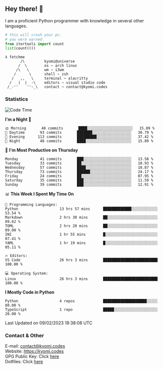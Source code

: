 ## Hey there! 👋
I am a proficient Python programmer with knowledge in several other languages.

```py
# this will crash your pc.
# you were warned.
from itertools import count
list(count(0))
```

```
λ fetchme
       /\         kyomi@universe
      /  \        os ~ arch linux
     /\   \       wm ~ i3wm
    /      \      shell ~ zsh
   /   ,,   \     terminal ~ alacritty
  /   |  |  -\    editors ~ visual studio code
 /_-''    ''-_\   contact ~ contact@kyomi.codes
```

### Statistics
<!--START_SECTION:waka-->
![Code Time](http://img.shields.io/badge/Code%20Time-180%20hrs%2011%20mins-blue)

**I'm a Night 🦉** 

```text
🌞 Morning       48 commits       ████░░░░░░░░░░░░░░░░░░░░░   15.89 % 
🌆 Daytime       93 commits       ███████░░░░░░░░░░░░░░░░░░   30.79 % 
🌃 Evening      113 commits       █████████░░░░░░░░░░░░░░░░   37.42 % 
🌙 Night         48 commits       ████░░░░░░░░░░░░░░░░░░░░░   15.89 % 

```
📅 **I'm Most Productive on Thursday** 

```text
Monday          41 commits       ███░░░░░░░░░░░░░░░░░░░░░░   13.58 % 
Tuesday         33 commits       ██░░░░░░░░░░░░░░░░░░░░░░░   10.93 % 
Wednesday       57 commits       ████░░░░░░░░░░░░░░░░░░░░░   18.87 % 
Thursday        73 commits       ██████░░░░░░░░░░░░░░░░░░░   24.17 % 
Friday          24 commits       ██░░░░░░░░░░░░░░░░░░░░░░░   07.95 % 
Saturday        35 commits       ███░░░░░░░░░░░░░░░░░░░░░░   11.59 % 
Sunday          39 commits       ███░░░░░░░░░░░░░░░░░░░░░░   12.91 % 

```


📊 **This Week I Spent My Time On** 

```text
💬 Programming Languages: 
Python                   13 hrs 57 mins      █████████████░░░░░░░░░░░░   53.54 % 
Markdown                 2 hrs 30 mins       ██░░░░░░░░░░░░░░░░░░░░░░░   09.62 % 
TOML                     2 hrs 20 mins       ██░░░░░░░░░░░░░░░░░░░░░░░   09.00 % 
INI                      1 hr 55 mins        █░░░░░░░░░░░░░░░░░░░░░░░░   07.41 % 
YAML                     1 hr 19 mins        █░░░░░░░░░░░░░░░░░░░░░░░░   05.11 % 

🔥 Editors: 
VS Code                  26 hrs 3 mins       █████████████████████████   100.00 % 

💻 Operating System: 
Linux                    26 hrs 3 mins       █████████████████████████   100.00 % 

```

**I Mostly Code in Python** 

```text
Python                   4 repos             ████████████████████░░░░░   80.00 % 
TypeScript               1 repo              █████░░░░░░░░░░░░░░░░░░░░   20.00 % 

```



 Last Updated on 09/02/2023 18:38:08 UTC
<!--END_SECTION:waka-->

### Contact & Other
E-mail: contact@kyomi.codes<br>
Website: https://kyomi.codes<br>
GPG Public Key: Click [here](https://github.com/bitterteriyaki.gpg)<br>
Dotfiles: Click [here](https://github.com/bitterteriyaki/dotfiles)

